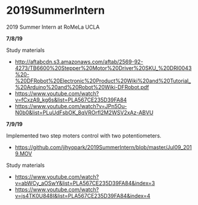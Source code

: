 # 2019SummerIntern
2019 Summer Intern at RoMeLa UCLA

**7/8/19**

Study materials
- http://aftabcdn.s3.amazonaws.com/aftab/2569-92-4273/TB6600%20Stepper%20Motor%20Driver%20SKU_%20DRI0043%20-%20DFRobot%20Electronic%20Product%20Wiki%20and%20Tutorial_%20Arduino%20and%20Robot%20Wiki-DFRobot.pdf
- https://www.youtube.com/watch?v=fCxzA9_kg6s&list=PLA567CE235D39FA84
- https://www.youtube.com/watch?v=JPn5Ou-N0b0&list=PLuUdFsbOK_8qVROrfl2M2WSV2xAz-ABVU

**7/9/19**

Implemented two step moters control with two potentiometers.
- https://github.com/jihyopark/2019SummerIntern/blob/master/Jul09_2019.MOV

Study materials
- https://www.youtube.com/watch?v=abWCy_aOSwY&list=PLA567CE235D39FA84&index=3
- https://www.youtube.com/watch?v=js4TK0U848I&list=PLA567CE235D39FA84&index=4
